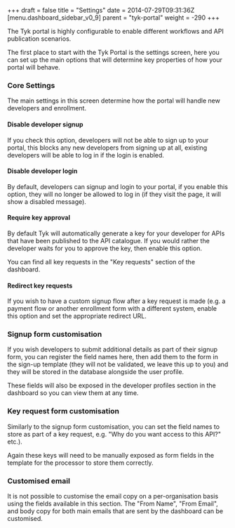 +++
draft = false
title = "Settings"
date = 2014-07-29T09:31:36Z
[menu.dashboard_sidebar_v0_9]
	parent = "tyk-portal"
    weight = -290
+++

The Tyk portal is highly configurable to enable different workflows and API publication scenarios.

The first place to start with the Tyk Portal is the settings screen, here you can set up
the main options that will determine key properties of how your portal will behave.

### Core Settings

The main settings in this screen determine how the portal will handle new developers
and enrollment.

#### Disable developer signup

If you check this option, developers will not be able to sign up to your portal, this blocks
any new developers from signing up at all, existing developers will be able to log in if the
login is enabled.

#### Disable developer login

By default, developers can signup and login to your portal, if you enable this option, they will
no longer be allowed to log in (if they visit the page, it will show a disabled message).

#### Require key approval

By default Tyk will automatically generate a key for your developer for APIs that have been published
to the API catalogue. If you would rather the developer waits for you to approve the key, then enable
this option. 

You can find all key requests in the "Key requests" section of the dashboard.

#### Redirect key requests

If you wish to have a custom signup flow after a key request is made (e.g. a payment flow or another 
enrollment form with a different system, enable this option and set the appropriate redirect URL.

### Signup form customisation

If you wish developers to submit additional details as part of their signup form, you can register the 
field names here, then add them to the form in the sign-up template (they will not be validated, we leave
this up to you) and they will be stored in the database alongside the user profile.

These fields will also be exposed in the developer profiles section in the dashboard so you can view them
at any time.

### Key request form customisation

Similarly to the signup form customisation, you can set the field names to store as part of a key request,
e.g. "Why do you want access to this API?" etc.).

Again these keys will need to be manually exposed as form fields in the template for the processor to store them
correctly.

### Customised email

It is not possible to customise the email copy on a per-organisation basis using the fields available in this section. The "From Name", "From Email", and body copy for both main emails that are sent by the dashboard can be customised.

